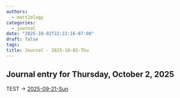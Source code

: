 ```yaml
---
authors:
  - matt2ology
categories:
  - journal
date: "2025-10-02T22:22:16-07:00"
draft: false
tags:
title: Journal - 2025-10-02-Thu
---
```


## Journal entry for Thursday, October 2, 2025

TEST -> [2025-09-21-Sun](2025-09-21-Sun.md)